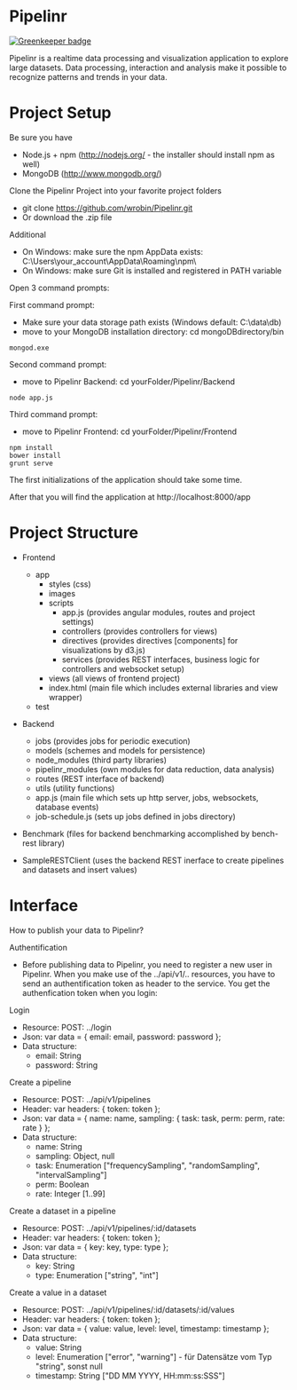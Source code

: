 Pipelinr
========

[![Greenkeeper badge](https://badges.greenkeeper.io/rwieruch/Pipelinr.svg)](https://greenkeeper.io/)

Pipelinr is a realtime data processing and visualization application to explore large datasets. Data processing, interaction and analysis make it possible to recognize patterns and trends in your data.

Project Setup
========

Be sure you have 
* Node.js + npm (http://nodejs.org/ - the installer should install npm as well) 
* MongoDB (http://www.mongodb.org/)

Clone the Pipelinr Project into your favorite project folders
* git clone https://github.com/wrobin/Pipelinr.git
* Or download the .zip file

Additional
* On Windows: make sure the npm AppData exists: C:\Users\your_account\AppData\Roaming\npm\
* On Windows: make sure Git is installed and registered in PATH variable

Open 3 command prompts:

First command prompt:
* Make sure your data storage path exists (Windows default: C:\data\db\)
* move to your MongoDB installation directory: cd mongoDBdirectory/bin 
```
mongod.exe
```

Second command prompt: 
* move to Pipelinr Backend: cd yourFolder/Pipelinr/Backend
```
node app.js
```

Third command prompt: 
* move to Pipelinr Frontend: cd yourFolder/Pipelinr/Frontend
```
npm install
bower install
grunt serve
```

The first initializations of the application should take some time.

After that you will find the application at http://localhost:8000/app

Project Structure
========
* Frontend
  * app
    * styles (css)
    * images
    * scripts
      * app.js (provides angular modules, routes and project settings)
      * controllers (provides controllers for views)
      * directives (provides directives [components] for visualizations by d3.js)
      * services (provides REST interfaces, business logic for controllers and websocket setup)
    * views (all views of frontend project)
    * index.html (main file which includes external libraries and view wrapper)
  * test

* Backend
  * jobs (provides jobs for periodic execution)
  * models (schemes and models for persistence)
  * node_modules (third party libraries)
  * pipelinr_modules (own modules for data reduction, data analysis)
  * routes (REST interface of backend)
  * utils (utility functions)
  * app.js (main file which sets up http server, jobs, websockets, database events)
  * job-schedule.js (sets up jobs defined in jobs directory)

* Benchmark (files for backend benchmarking accomplished by bench-rest library)

* SampleRESTClient (uses the backend REST inerface to create pipelines and datasets and insert values)

Interface
========

How to publish your data to Pipelinr?

Authentification
* Before publishing data to Pipelinr, you need to register a new user in Pipelinr. When you make use of the ../api/v1/.. resources, you have to send an authentification token as header to the service. You get the authenfication token when you login:

Login
* Resource: POST: ../login
* Json: var data = { email: email, password: password };
* Data structure:
  * email: String
  * password: String

Create a pipeline
* Resource: POST: ../api/v1/pipelines
* Header: var headers: { token: token };
* Json: var data = { name: name, sampling: { task: task, perm: perm, rate: rate } };
* Data structure:
  * name: String
  * sampling: Object, null
  * task: Enumeration ["frequencySampling", "randomSampling", "intervalSampling"]
  * perm: Boolean
  * rate: Integer [1..99]

Create a dataset in a pipeline
* Resource: POST: ../api/v1/pipelines/:id/datasets
* Header: var headers: { token: token };
* Json: var data = { key: key, type: type };
* Data structure:
  * key: String
  * type: Enumeration ["string", "int"]

Create a value in a dataset
* Resource: POST: ../api/v1/pipelines/:id/datasets/:id/values
* Header: var headers: { token: token };
* Json: var data = { value: value, level: level, timestamp: timestamp };
* Data structure:
  * value: String
  * level: Enumeration ["error", "warning"] - für Datensätze vom Typ "string", sonst null
  * timestamp: String ["DD MM YYYY, HH:mm:ss:SSS"]